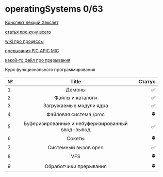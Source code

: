# operatingSystems 0/63

[Конспект лекций Хекслет](https://www.notion.so/f2e1f0c4250d448199e878bd6d996d67?v=bc4507d478fa4b278fe16a64ccfdd784)

[статья про кучу всего](https://proglib.io/p/how-os-work)

[wiki про процессы](https://ru.wikipedia.org/wiki/Процесс_(информатика))

[прерывания PIC APIC MIC](https://habr.com/ru/post/430548/)

[какой-то файл про прерывания](https://vk.com/doc180684417_582707654?hash=17647a91bb00b64047&dl=3a81b7fbe6400a6320)

Курс функционального программирования 


| № | Title  | Статус|
|:------------- |:---------------:| -------------:|
| 1 |Демоны | ✅ |
| 2 |Файлы и каталоги| ✅ |
| 3 | Загружаемые модули ядра | ✅ |
| 4 | Файловая система /proc |  ⛔ |
| 5 | Буферизированные и небуферизированный ввод-вывод | ✅ |
| 6 | Сокеты | ⛔ |
| 7 | Системный вызов open | ✅ |
| 8 | VFS | ⛔ |
| 9 | Обработчики прерывания | ⛔ |
